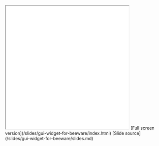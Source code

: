 <!--
.. title: Slides
.. slug: slides
.. date: 2018-11-09 22:56:07 UTC-05:00
.. tags: 
.. category: 
.. link: 
.. description: 
.. type: text
-->


<iframe width="400" height="400" marginheight="0" marginwidth="0" src="/slides/gui-widget-for-beeware/index.html">
  Your browser does not support iframes.
</iframe>
[Full screen version](/slides/gui-widget-for-beeware/index.html)
[Slide source](/slides/gui-widget-for-beeware/slides.md)